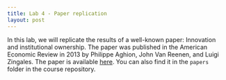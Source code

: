 ```yaml
---
title: Lab 4 - Paper replication
layout: post
---
```


In this lab, we will replicate the results of a well-known paper: Innovation and institutional ownership. The paper was published in the American Economic Review in 2013 by 
Philippe Aghion, John Van Reenen, and Luigi Zingales. The paper is available [here](https://www.aeaweb.org/articles?id=10.1257/aer.103.1.277). You can also find it in the `papers` folder in the course repository.
